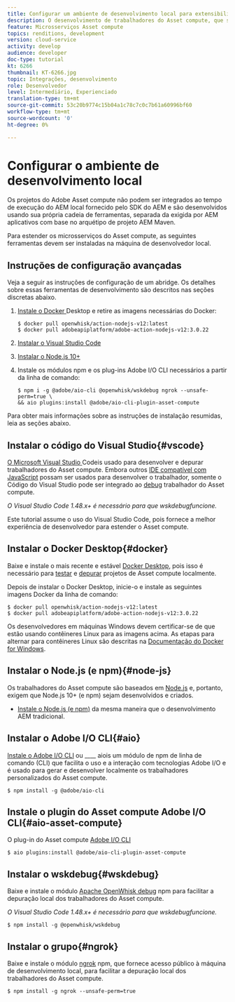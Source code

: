 ```yaml
---
title: Configurar um ambiente de desenvolvimento local para extensibilidade do Asset compute
description: O desenvolvimento de trabalhadores do Asset compute, que são aplicativos JavaScript Node.js, requer ferramentas de desenvolvimento específicas que diferem do desenvolvimento de AEM tradicional, que vai de Node.js e vários módulos npm a Docker Desktop e Microsoft Visual Studio Code.
feature: Microsserviços Asset compute
topics: renditions, development
version: cloud-service
activity: develop
audience: developer
doc-type: tutorial
kt: 6266
thumbnail: KT-6266.jpg
topic: Integrações, desenvolvimento
role: Desenvolvedor
level: Intermediário, Experienciado
translation-type: tm+mt
source-git-commit: 53c20b9774c15b04a1c78c7c0c7b61a60996bf60
workflow-type: tm+mt
source-wordcount: '0'
ht-degree: 0%

---
```



# Configurar o ambiente de desenvolvimento local

Os projetos do Adobe Asset compute não podem ser integrados ao tempo de execução do AEM local fornecido pelo SDK do AEM e são desenvolvidos usando sua própria cadeia de ferramentas, separada da exigida por AEM aplicativos com base no arquétipo de projeto AEM Maven.

Para estender os microsserviços do Asset compute, as seguintes ferramentas devem ser instaladas na máquina de desenvolvedor local.

## Instruções de configuração avançadas

Veja a seguir as instruções de configuração de um abridge. Os detalhes sobre essas ferramentas de desenvolvimento são descritos nas seções discretas abaixo.

1. [Instale o Docker ](https://www.docker.com/products/docker-desktop) Desktop e retire as imagens necessárias do Docker:

   ```
   $ docker pull openwhisk/action-nodejs-v12:latest
   $ docker pull adobeapiplatform/adobe-action-nodejs-v12:3.0.22
   ```

1. [Instalar o Visual Studio Code](https://code.visualstudio.com/download)
1. [Instalar o Node.js 10+](../../local-development-environment/development-tools.md#node-js)
1. Instale os módulos npm e os plug-ins Adobe I/O CLI necessários a partir da linha de comando:

   ```
   $ npm i -g @adobe/aio-cli @openwhisk/wskdebug ngrok --unsafe-perm=true \
   && aio plugins:install @adobe/aio-cli-plugin-asset-compute
   ```

Para obter mais informações sobre as instruções de instalação resumidas, leia as seções abaixo.

## Instalar o código do Visual Studio{#vscode}

[O Microsoft Visual Studio ](https://code.visualstudio.com/download) Codeis usado para desenvolver e depurar trabalhadores do Asset compute. Embora outros [IDE compatível com JavaScript](../../local-development-environment/development-tools.md#set-up-the-development-ide) possam ser usados para desenvolver o trabalhador, somente o Código do Visual Studio pode ser integrado ao [debug](../test-debug/debug.md) trabalhador do Asset compute.

_O Visual Studio Code 1.48.x+ é necessário para que  [](#wskdebug) wskdebugfuncione._

Este tutorial assume o uso do Visual Studio Code, pois fornece a melhor experiência de desenvolvedor para estender o Asset compute.

## Instalar o Docker Desktop{#docker}

Baixe e instale o mais recente e estável [Docker Desktop](https://www.docker.com/products/docker-desktop), pois isso é necessário para [testar](../test-debug/test.md) e [depurar](../test-debug/debug.md) projetos de Asset compute localmente.

Depois de instalar o Docker Desktop, inicie-o e instale as seguintes imagens Docker da linha de comando:

```
$ docker pull openwhisk/action-nodejs-v12:latest
$ docker pull adobeapiplatform/adobe-action-nodejs-v12:3.0.22
```

Os desenvolvedores em máquinas Windows devem certificar-se de que estão usando contêineres Linux para as imagens acima. As etapas para alternar para contêineres Linux são descritas na [Documentação do Docker for Windows](https://docs.docker.com/docker-for-windows/).

## Instalar o Node.js (e npm){#node-js}

Os trabalhadores do Asset compute são baseados em [Node.js](https://nodejs.org/) e, portanto, exigem que Node.js 10+ (e npm) sejam desenvolvidos e criados.

+ [Instale o Node.js (e npm)](../../local-development-environment/development-tools.md#node-js) da mesma maneira que o desenvolvimento AEM tradicional.

## Instalar o Adobe I/O CLI{#aio}

[Instale o Adobe I/O CLI](../../local-development-environment/development-tools.md#aio-cli) ou  ____ aiois um módulo de npm de linha de comando (CLI) que facilita o uso e a interação com tecnologias Adobe I/O e é usado para gerar e desenvolver localmente os trabalhadores personalizados do Asset compute.

```
$ npm install -g @adobe/aio-cli
```

## Instale o plugin do Asset compute Adobe I/O CLI{#aio-asset-compute}

O plug-in do Asset compute [Adobe I/O CLI](https://github.com/adobe/aio-cli-plugin-asset-compute)

```
$ aio plugins:install @adobe/aio-cli-plugin-asset-compute
```

## Instalar o wskdebug{#wskdebug}

Baixe e instale o módulo [Apache OpenWhisk debug](https://www.npmjs.com/package/@openwhisk/wskdebug) npm para facilitar a depuração local dos trabalhadores do Asset compute.

_O Visual Studio Code 1.48.x+ é necessário para que  [](#wskdebug) wskdebugfuncione._

```
$ npm install -g @openwhisk/wskdebug
```

## Instalar o grupo{#ngrok}

Baixe e instale o módulo [ngrok](https://www.npmjs.com/package/ngrok) npm, que fornece acesso público à máquina de desenvolvimento local, para facilitar a depuração local dos trabalhadores do Asset compute.

```
$ npm install -g ngrok --unsafe-perm=true
```
